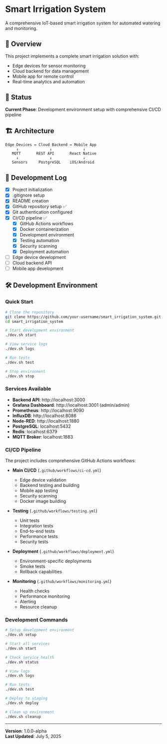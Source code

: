 # Smart Irrigation System

A comprehensive IoT-based smart irrigation system for automated watering and monitoring.

## 🌱 Overview

This project implements a complete smart irrigation solution with:
- Edge devices for sensor monitoring
- Cloud backend for data management
- Mobile app for remote control
- Real-time analytics and automation

## 🚀 Status

**Current Phase**: Development environment setup with comprehensive CI/CD pipeline

## 🏗️ Architecture

```
Edge Devices ↔ Cloud Backend ↔ Mobile App
     ↓              ↓              ↓
   MQTT       REST API       React Native
     ↓              ↓              ↓
   Sensors     PostgreSQL    iOS/Android
```

## 📝 Development Log

- [x] Project initialization
- [x] .gitignore setup
- [x] README creation
- [x] GitHub repository setup ✅
- [x] Git authentication configured
- [x] CI/CD pipeline ✅
  - [x] GitHub Actions workflows
  - [x] Docker containerization
  - [x] Development environment
  - [x] Testing automation
  - [x] Security scanning
  - [x] Deployment automation
- [ ] Edge device development
- [ ] Cloud backend API
- [ ] Mobile app development

## 🛠️ Development Environment

### Quick Start

```bash
# Clone the repository
git clone https://github.com/your-username/smart_irrigation_system.git
cd smart_irrigation_system

# Start development environment
./dev.sh start

# View service logs
./dev.sh logs

# Run tests
./dev.sh test

# Stop environment
./dev.sh stop
```

### Services Available

- **Backend API**: http://localhost:3000
- **Grafana Dashboard**: http://localhost:3001 (admin/admin)
- **Prometheus**: http://localhost:9090
- **InfluxDB**: http://localhost:8086
- **Node-RED**: http://localhost:1880
- **PostgreSQL**: localhost:5432
- **Redis**: localhost:6379
- **MQTT Broker**: localhost:1883

### CI/CD Pipeline

The project includes comprehensive GitHub Actions workflows:

- **Main CI/CD** (`.github/workflows/ci-cd.yml`)
  - Edge device validation
  - Backend testing and building
  - Mobile app testing
  - Security scanning
  - Docker image building

- **Testing** (`.github/workflows/testing.yml`)
  - Unit tests
  - Integration tests
  - End-to-end tests
  - Performance tests
  - Security tests

- **Deployment** (`.github/workflows/deployment.yml`)
  - Environment-specific deployments
  - Smoke tests
  - Rollback capabilities

- **Monitoring** (`.github/workflows/monitoring.yml`)
  - Health checks
  - Performance monitoring
  - Alerting
  - Resource cleanup

### Development Commands

```bash
# Setup development environment
./dev.sh setup

# Start all services
./dev.sh start

# Check service health
./dev.sh status

# View logs
./dev.sh logs

# Run tests
./dev.sh test

# Deploy to staging
./dev.sh deploy

# Clean up environment
./dev.sh cleanup
```

---

**Version**: 1.0.0-alpha  
**Last Updated**: July 5, 2025